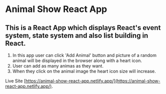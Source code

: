 # Animal Show React App

## This is a React App which displays React's event system, state system and also list building in React.

1. In this app user can click 'Add Animal' button and picture of a random animal will be displayed in the browser along with a heart icon. 
2. User can add as many animas as they want. 
3. When they click on the animal image the heart icon size will increase.

Live Site [https://animal-show-react-app.netlify.app/](https://animal-show-react-app.netlify.app/).

